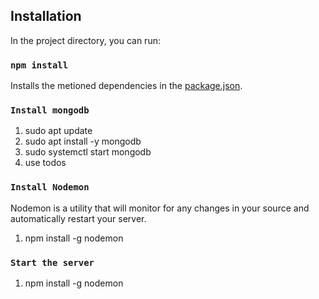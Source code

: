 ## Installation

In the project directory, you can run:

### `npm install`

Installs the metioned dependencies in the [package.json](https://github.com/nerdster13/MERN-stack-simple-application/blob/master/backend/package.json).<br />

### `Install mongodb`

1. sudo apt update<br />
2. sudo apt install -y mongodb<br />
3. sudo systemctl start mongodb<br />
4. use todos<br />

### `Install Nodemon`

Nodemon is a utility that will monitor for any changes in your source and automatically restart your server.<br />
1. npm install -g nodemon

### `Start the server`

1. npm install -g nodemon
